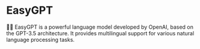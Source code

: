 # EasyGPT

🦜️🔗 EasyGPT is a powerful language model developed by OpenAI, based on the GPT-3.5 architecture. It provides multilingual support for various natural language processing tasks.
